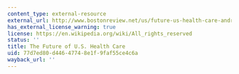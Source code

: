 ```yaml
---
content_type: external-resource
external_url: http://www.bostonreview.net/us/future-us-health-care-andrea-louise-campbell
has_external_license_warning: true
license: https://en.wikipedia.org/wiki/All_rights_reserved
status: ''
title: The Future of U.S. Health Care
uid: 77d7ed80-d446-4774-8e1f-9faf55ce4c6a
wayback_url: ''
---
```


